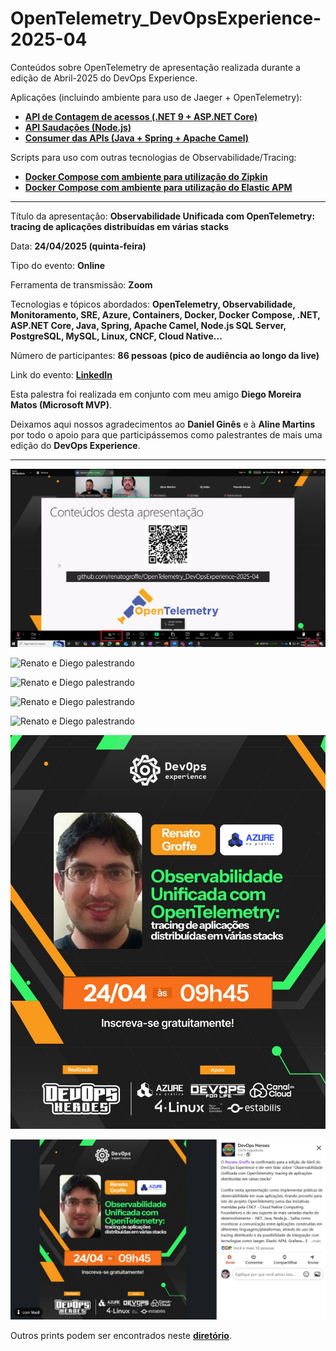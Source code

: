 # OpenTelemetry_DevOpsExperience-2025-04
Conteúdos sobre OpenTelemetry de apresentação realizada durante a edição de Abril-2025 do DevOps Experience.

Aplicações (incluindo ambiente para uso de Jaeger + OpenTelemetry):
- [**API de Contagem de acessos (.NET 9 + ASP.NET Core)**](https://github.com/renatogroffe/aspnetcore9-otel-jaeger-postgres-mysql_apicontagem)
- [**API Saudações (Node.js)**](https://github.com/renatogroffe/nodejs-otel-jaeger_apisaudacoes)
- [**Consumer das APIs (Java + Spring + Apache Camel)**](https://github.com/renatogroffe/nodejs-otel-jaeger_apisaudacoes)

Scripts para uso com outras tecnologias de Observabilidade/Tracing:
- [**Docker Compose com ambiente para utilização do Zipkin**](https://github.com/renatogroffe/otel-zipkin-postgres-mysql_distributed-tracing)
- [**Docker Compose com ambiente para utilização do Elastic APM**](https://github.com/renatogroffe/otel-elasticapm-postgres-mysql_distributed-tracing)

---

Título da apresentação: **Observabilidade Unificada com OpenTelemetry: tracing de aplicações distribuídas em várias stacks**

Data: **24/04/2025 (quinta-feira)**

Tipo do evento: **Online**

Ferramenta de transmissão: **Zoom**

Tecnologias e tópicos abordados: **OpenTelemetry, Observabilidade, Monitoramento, SRE, Azure, Containers, Docker, Docker Compose, .NET, ASP.NET Core, Java, Spring, Apache Camel, Node.js SQL Server, PostgreSQL, MySQL, Linux, CNCF, Cloud Native...**

Número de participantes: **86 pessoas (pico de audiência ao longo da live)**

Link do evento: [**LinkedIn**](https://www.linkedin.com/posts/devopsheroes_o-renato-groffe-ta-confirmado-para-a-edi%C3%A7%C3%A3o-activity-7320551983067615234-Tzy_/)

Esta palestra foi realizada em conjunto com meu amigo **Diego Moreira Matos (Microsoft MVP)**.

Deixamos aqui nossos agradecimentos ao **Daniel Ginês** e à **Aline Martins** por todo o apoio para que participássemos como palestrantes de mais uma edição do **DevOps Experience**.

---

![Audiência](img/audiencia.png)

![Renato e Diego palestrando](img/t-09.png)

![Renato e Diego palestrando](img/t-12.png)

![Renato e Diego palestrando](img/t-04.png)

![Renato e Diego palestrando](img/t-01.png)

![Banner](img/banner.jpg)

![LinkedIn](img/divulgacao.png)

Outros prints podem ser encontrados neste [**diretório**](/img/).